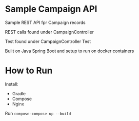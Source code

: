 # Sample Campaign API

Sample REST API fpr Campaign records

REST calls found under CampaignController

Test found under CampaignController Test

Built on Java Spring Boot and setup to run on docker containers

# How to Run

Install:

* Gradle
* Compose
* Nginx

Run `compose-compose up --build`



